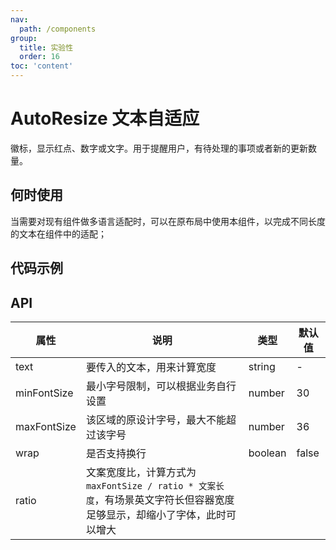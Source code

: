 ```yaml
---
nav:
  path: /components
group:
  title: 实验性
  order: 16
toc: 'content'
---
```


# AutoResize 文本自适应

徽标，显示红点、数字或文字。用于提醒用户，有待处理的事项或者新的更新数量。

## 何时使用

当需要对现有组件做多语言适配时，可以在原布局中使用本组件，以完成不同长度的文本在组件中的适配；

## 代码示例

<code src="../../demo/pages/AutoResize/index"></code>

## API

| 属性        | 说明                                                                                                                    | 类型    | 默认值 |
| ----------- | ----------------------------------------------------------------------------------------------------------------------- | ------- | ------ |
| text        | 要传入的文本，用来计算宽度                                                                                              | string  | -      |
| minFontSize | 最小字号限制，可以根据业务自行设置                                                                                      | number  | 30     |
| maxFontSize | 该区域的原设计字号，最大不能超过该字号                                                                                  | number  | 36     |
| wrap        | 是否支持换行                                                                                                            | boolean | false  |
| ratio       | 文案宽度比，计算方式为 `maxFontSize / ratio * 文案长度`，有场景英文字符长但容器宽度足够显示，却缩小了字体，此时可以增大 |
